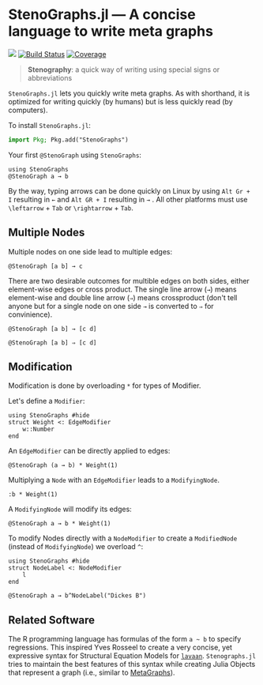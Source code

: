 # StenoGraphs.jl ― A concise language to write meta graphs

[![](https://img.shields.io/badge/docs-dev-blue.svg)](https://aaronpeikert.github.io/StenoGraphs.jl/dev)
[![Build Status](https://github.com/aaronpeikert/StenoGraphs.jl/actions/workflows/CI.yml/badge.svg?branch=main)](https://github.com/aaronpeikert/StenoGraphs.jl/actions/workflows/CI.yml?query=branch%3Amain)
[![Coverage](https://codecov.io/gh/aaronpeikert/StenoGraphs.jl/branch/main/graph/badge.svg)](https://codecov.io/gh/aaronpeikert/StenoGraphs.jl)

> **Stenography**: a quick way of writing using special signs or abbreviations

`StenoGraphs.jl` lets you quickly write meta graphs.
As with shorthand, it is optimized for writing quickly (by humans) but is less quickly read (by computers).

To install `StenoGraphs.jl`:

```julia
import Pkg; Pkg.add("StenoGraphs")
```

Your first `@StenoGraph` using `StenoGraphs`:

```@example 1
using StenoGraphs
@StenoGraph a → b
```

By the way, typing arrows can be done quickly on Linux by using `Alt Gr + I` resulting in `←` and `Alt GR + I` resulting in `→` .
All other platforms must use `\leftarrow` + `Tab` or `\rightarrow` + `Tab`.

## Multiple Nodes

Multiple nodes on one side lead to multiple edges:

```@example 1
@StenoGraph [a b] → c
```

There are two desirable outcomes for multible edges on both sides, either element-wise edges or cross product. The single line arrow (`→`) means element-wise and double line arrow (`⇒`) means crossproduct (don't tell anyone but for a single node on one side `→` is converted to `⇒` for convinience).

```@example 1
@StenoGraph [a b] → [c d]
```

```@example 1
@StenoGraph [a b] ⇒ [c d]
```

## Modification


Modification is done by overloading `*` for types of Modifier.

Let's define a `Modifier`:

```@example mod
using StenoGraphs #hide
struct Weight <: EdgeModifier
    w::Number
end
```

An  `EdgeModifier` can be directly applied to edges:

```@example mod
@StenoGraph (a → b) * Weight(1)
```

Multiplying a `Node` with an `EdgeModifier` leads to a `ModifyingNode`.

```@example mod
:b * Weight(1)
```

A `ModifyingNode` will modify its edges:

```@example mod
@StenoGraph a → b * Weight(1)
```

To modify Nodes directly with a `NodeModifier` to create a `ModifiedNode` (instead of `ModifyingNode`) we overload `^`:

```@example nodemod
using StenoGraphs #hide
struct NodeLabel <: NodeModifier
    l
end

@StenoGraph a → b^NodeLabel("Dickes B")
```

## Related Software

The R programming language has formulas of the form `a ~ b` to specify regressions.
This inspired Yves Rosseel to create a very concise, yet expressive syntax for Structural Equation Models for [`lavaan`](https://lavaan.ugent.be/tutorial/syntax1.html).
`Stenographs.jl` tries to maintain the best features of this syntax while creating Julia Objects that represent a graph (i.e., similar to [MetaGraphs](https://github.com/JuliaGraphs/MetaGraphs.jl)).

